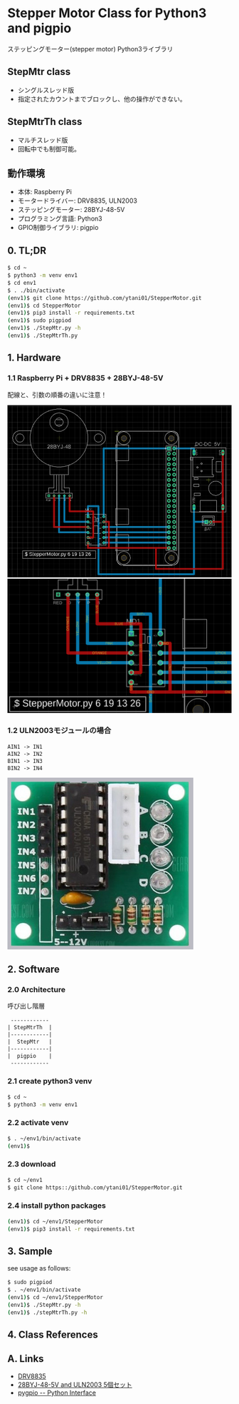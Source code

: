 # Stepper Motor Class for Python3 and pigpio

ステッピングモーター(stepper motor) Python3ライブラリ

## StepMtr class

* シングルスレッド版
* 指定されたカウントまでブロックし、他の操作ができない。

## StepMtrTh class

* マルチスレッド版
* 回転中でも制御可能。


## 動作環境

* 本体: Raspberry Pi
* モータードライバー: DRV8835, ULN2003
* ステッピングモーター: 28BYJ-48-5V
* プログラミング言語: Python3
* GPIO制御ライブラリ: pigpio


## 0. TL;DR

```bash
$ cd ~
$ python3 -m venv env1
$ cd env1
$ . ./bin/activate
(env1)$ git clone https://github.com/ytani01/StepperMotor.git
(env1)$ cd StepperMotor
(env1)$ pip3 install -r requirements.txt
(env1)$ sudo pigpiod
(env1)$ ./StepMtr.py -h
(env1)$ ./StepMtrTh.py
```

## 1. Hardware

### 1.1 Raspberry Pi + DRV8835 + 28BYJ-48-5V

配線と、引数の順番の違いに注意！

![](doc/DRV8835-28BYJ-01.png)
![](doc/DRV8835-28BYJ-01a.png)

### 1.2 ULN2003モジュールの場合

```
AIN1 -> IN1
AIN2 -> IN2
BIN1 -> IN3
BIN2 -> IN4
```

![](doc/ULN2003-module.jpg)

## 2. Software

### 2.0 Architecture

呼び出し階層
```
 ------------
| StepMtrTh  |
|------------|
|  StepMtr   |
|------------|
|  pigpio    |
 ------------
```

### 2.1 create python3 venv

```bash
$ cd ~
$ python3 -m venv env1
```

### 2.2 activate venv

```bash
$ . ~/env1/bin/activate
(env1)$
```

### 2.3 download

```bash
$ cd ~/env1
$ git clone https::/github.com/ytani01/StepperMotor.git
```

### 2.4 install python packages

```bash
(env1)$ cd ~/env1/StepperMotor
(env1)$ pip3 install -r requirements.txt
```

## 3. Sample

see usage as follows:
```bash
$ sudo pigpiod
$ . ~/env1/bin/activate
(env1)$ cd ~/env1/StepperMotor
(env1)$ ./StepMtr.py -h
(env1)$ ./stepMtrTh.py -h
```

## 4. Class References

## A. Links

* [DRV8835](https://akizukidenshi.com/catalog/g/gK-09848/)
* [28BYJ-48-5V and ULN2003 5個セット](https://www.amazon.co.jp/gp/product/B010RYH74U/)
* [pygpio -- Python Interface](http://abyz.me.uk/rpi/pigpio/python.html)
